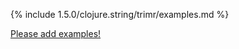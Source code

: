 {% include 1.5.0/clojure.string/trimr/examples.md %}

[Please add examples!](https://github.com/arrdem/grimoire/edit/master/_includes/1.6.0/clojure.string/trimr/examples.md)
